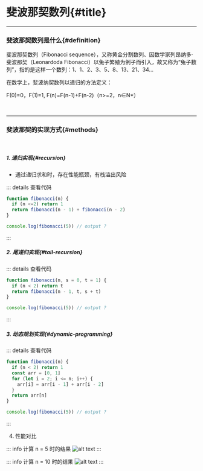 # 斐波那契数列{#title}

---

### 斐波那契数列是什么{#definition}

斐波那契数列（Fibonacci sequence），又称黄金分割数列、因数学家列昂纳多·斐波那契（Leonardoda Fibonacci）以兔子繁殖为例子而引入，故又称为“兔子数列”，指的是这样一个数列：1、1、2、3、5、8、13、21、34...

在数学上，斐波纳契数列以递归的方法定义：

F(0)=0，F(1)=1, F(n)=F(n-1)+F(n-2)（n>=2，n∈N*）

<br />

---

### 斐波那契的实现方式{#methods}

<br />

##### 1. 递归实现{#recursion}

- 通过递归求和时，存在性能瓶颈，有栈溢出风险

::: details 查看代码
```js
function fibonacci(n) {
  if (n <=2) return 1
  return fibonacci(n - 1) + fibonacci(n - 2)
}

console.log(fibonacci(5)) // output ?
```
:::

##### 2. 尾递归实现{#tail-recursion}

::: details 查看代码
```js
function fibonacci(n, s = 0, t = 1) {
  if (n < 2) return t
  return fibonacci(n - 1, t, s + t)
}

console.log(fibonacci(5)) // output ?
```
:::

##### 3. 动态规划实现{#dynamic-programming}

::: details 查看代码
```js
function fibonacci(n) {
  if (n < 2) return 1
  const arr = [0, 1]
  for (let i = 2; i <= n; i++) {
    arr[i] = arr[i - 1] + arr[i - 2]
  }
  return arr[n]
}

console.log(fibonacci(5)) // output ?
```
:::

4. 性能对比

::: info 计算 n = 5 时的结果
![alt text](/images/javascript/fibonacci-1.png)
:::

::: info 计算 n = 10 时的结果
![alt text](/images/javascript/fibonacci-2.png)
:::